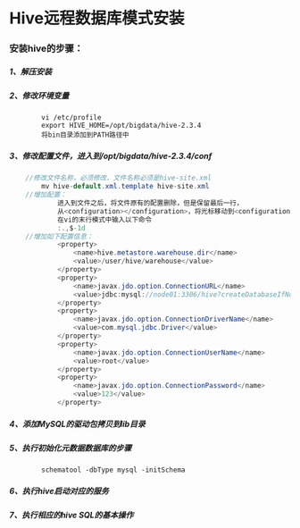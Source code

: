 # Hive远程数据库模式安装

### 安装hive的步骤：

##### 	1、解压安装

##### 	2、修改环境变量

```
		vi /etc/profile
		export HIVE_HOME=/opt/bigdata/hive-2.3.4
		将bin目录添加到PATH路径中
```

##### 	3、修改配置文件，进入到/opt/bigdata/hive-2.3.4/conf

```java
	//修改文件名称，必须修改，文件名称必须是hive-site.xml
		mv hive-default.xml.template hive-site.xml
	//增加配置：
			进入到文件之后，将文件原有的配置删除，但是保留最后一行，
			从<configuration></configuration>，将光标移动到<configuration>这一行，
			在vi的末行模式中输入以下命令
			:.,$-1d
	//增加如下配置信息：
			<property>
				<name>hive.metastore.warehouse.dir</name>
				<value>/user/hive/warehouse</value>
			</property>
			<property>
				<name>javax.jdo.option.ConnectionURL</name>
				<value>jdbc:mysql://node01:3306/hive?createDatabaseIfNotExist=true</value>
			</property>
			<property>
				<name>javax.jdo.option.ConnectionDriverName</name>
				<value>com.mysql.jdbc.Driver</value>
			</property>
			<property>
				<name>javax.jdo.option.ConnectionUserName</name>
				<value>root</value>
			</property>
			<property>
				<name>javax.jdo.option.ConnectionPassword</name>
				<value>123</value>
			</property>
```

##### 	4、添加MySQL的驱动包拷贝到lib目录

##### 	5、执行初始化元数据数据库的步骤

```
		schematool -dbType mysql -initSchema
```

##### 	6、执行hive启动对应的服务

##### 	7、执行相应的hive SQL的基本操作

